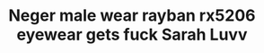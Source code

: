 ---
layout: post
title: Neger male wear rayban rx5206 eyewear gets fuck Sarah Luvv
duration: '05:55'
view: 270
rate: 2
video: 'http://fantasti.cc/embed/542371/'
category: 
 - black
 - blonde
 - busty
 - curvy
 - gorgeous
 - rough
 - stunning
tags: 
 - big-black-cock
priority: 0.9
changefreq: daily
---